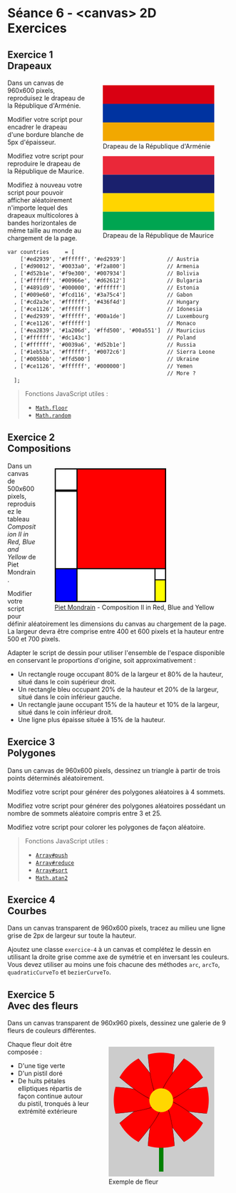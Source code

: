 # Séance 6 - \<canvas\> 2D<br />Exercices

## Exercice 1<br />Drapeaux

<div style="float: right">
  <figure>
    <img src="assets/exercices/armenia.png" alt="République d'Arménie" />
    <figcaption>Drapeau de la République d'Arménie</figcaption>
  </figure>
  
  <figure>
    <img src="assets/exercices/mauritius.png" alt="République de Maurice" />
    <figcaption>Drapeau de la République de Maurice</figcaption>
  </figure>
</div>

Dans un canvas de 960x600 pixels, reproduisez le drapeau de la République d'Arménie.

Modifier votre script pour encadrer le drapeau d'une bordure blanche de 5px d'épaisseur.

Modifiez votre script pour reproduire le drapeau de la République de Maurice.

Modifiez à nouveau votre script pour pouvoir afficher aléatoirement n'importe lequel des drapeaux multicolores à bandes horizontales de même taille au monde au chargement de la page.

    var countries     = [
        ['#ed2939', '#ffffff', '#ed2939']             // Austria
      , ['#d90012', '#0033a0', '#f2a800']             // Armenia
      , ['#d52b1e', '#f9e300', '#007934']             // Bolivia
      , ['#ffffff', '#00966e', '#d62612']             // Bulgaria
      , ['#4891d9', '#000000', '#ffffff']             // Estonia
      , ['#009e60', '#fcd116', '#3a75c4']             // Gabon
      , ['#cd2a3e', '#ffffff', '#436f4d']             // Hungary
      , ['#ce1126', '#ffffff']                        // Idonesia
      , ['#ed2939', '#ffffff', '#00a1de']             // Luxembourg
      , ['#ce1126', '#ffffff']                        // Monaco
      , ['#ea2839', '#1a206d', '#ffd500', '#00a551']  // Mauricius
      , ['#ffffff', '#dc143c']                        // Poland
      , ['#ffffff', '#0039a6', '#d52b1e']             // Russia
      , ['#1eb53a', '#ffffff', '#0072c6']             // Sierra Leone
      , ['#005bbb', '#ffd500']                        // Ukraine
      , ['#ce1126', '#ffffff', '#000000']             // Yemen
                                                      // More ?
      ];

> Fonctions JavaScript utiles :
>
> * [`Math.floor`](https://developer.mozilla.org/fr/docs/JavaScript/R%C3%A9f%C3%A9rence_JavaScript/R%C3%A9f%C3%A9rence_JavaScript/Objets_globaux/Math/floor)
> * [`Math.random`](https://developer.mozilla.org/fr/docs/JavaScript/R%C3%A9f%C3%A9rence_JavaScript/R%C3%A9f%C3%A9rence_JavaScript/Objets_globaux/Math/random)

## Exercice 2<br />Compositions

<div style="float: right">
  <figure>
    <img src="assets/exercices/piet-mondrain--composition.png" alt="République d'Arménie" />
    <figcaption><a href="http://fr.wikipedia.org/wiki/Piet_Mondrian">Piet Mondrain</a> - Composition II in Red, Blue and Yellow</figcaption>
  </figure>
</div>

Dans un canvas de 500x600 pixels, reproduisez le tableau *Composition II in Red, Blue and Yellow* de Piet Mondrain.

Modifier votre script pour définir aléatoirement les dimensions du canvas au chargement de la page. La largeur devra être comprise entre 400 et 600 pixels et la hauteur entre 500 et 700 pixels.

Adapter le script de dessin pour utiliser l'ensemble de l'espace disponible en conservant le proportions d'origine, soit approximativement :

* Un rectangle rouge occupant 80% de la largeur et 80% de la hauteur, situé dans le coin supérieur droit.
* Un rectangle bleu occupant 20% de la hauteur et 20% de la largeur, situé dans le coin inférieur gauche.
* Un rectangle jaune occupant 15% de la hauteur et 10% de la largeur, situé dans le coin inférieur droit.
* Une ligne plus épaisse située à 15% de la hauteur.

## Exercice 3<br />Polygones

Dans un canvas de 960x600 pixels, dessinez un triangle à partir de trois points déterminés aléatoirement.

Modifiez votre script pour générer des polygones aléatoires à 4 sommets.

Modifiez votre script pour générer des polygones aléatoires possédant un nombre de sommets aléatoire compris entre 3 et 25.

Modifiez votre script pour colorer les polygones de façon aléatoire.

> Fonctions JavaScript utiles :
>
> * [`Array#push`](https://developer.mozilla.org/fr/docs/JavaScript/R%C3%A9f%C3%A9rence_JavaScript/R%C3%A9f%C3%A9rence_JavaScript/Objets_globaux/Array/push)
> * [`Array#reduce`](https://developer.mozilla.org/fr/docs/JavaScript/R%C3%A9f%C3%A9rence_JavaScript/R%C3%A9f%C3%A9rence_JavaScript/Objets_globaux/Array/reduce)
> * [`Array#sort`](https://developer.mozilla.org/fr/docs/JavaScript/R%C3%A9f%C3%A9rence_JavaScript/R%C3%A9f%C3%A9rence_JavaScript/Objets_globaux/Array/sort)
> * [`Math.atan2`](https://developer.mozilla.org/fr/docs/JavaScript/R%C3%A9f%C3%A9rence_JavaScript/R%C3%A9f%C3%A9rence_JavaScript/Objets_globaux/Math/atan2)

## Exercice 4<br />Courbes

Dans un canvas transparent de 960x600 pixels, tracez au milieu une ligne grise de 2px de largeur sur toute la hauteur.

Ajoutez une classe `exercice-4` à un canvas et complétez le dessin en utilisant la droite grise comme axe de symétrie et en inversant les couleurs.  
Vous devez utiliser au moins une fois chacune des méthodes `arc`, `arcTo`, `quadraticCurveTo` et `bezierCurveTo`.

## Exercice 5<br />Avec des fleurs

Dans un canvas transparent de 960x960 pixels, dessinez une galerie de 9 fleurs de couleurs différentes.

<figure style="float: right">
  <img src="assets/exercices/flower.png" alt="Fleur" />
  <figcaption>Exemple de fleur</figcaption>
</figure>

Chaque fleur doit être composée :

* D'une tige verte
* D'un pistil doré
* De huits pétales elliptiques répartis de façon continue autour du pistil, tronqués à leur extrémité extérieure